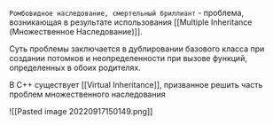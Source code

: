 `Ромбовидное наследование, смертельный бриллиант` - проблема, возникающая в результате использования [[Multiple Inheritance (Множественное Наследование)]]. 

Суть проблемы заключается в дублировании базового класса при создании потомков и неопределенности при вызове функций, определенных в обоих родителях. 

В С++ существует [[Virtual Inheritance]], призванное решить часть проблем множественного наследования

![[Pasted image 20220917150149.png]]
